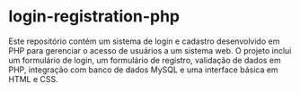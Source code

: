# login-registration-php
Este repositório contém um sistema de login e cadastro desenvolvido em PHP para gerenciar o acesso de usuários a um sistema web. O projeto inclui um formulário de login, um formulário de registro, validação de dados em PHP, integração com banco de dados MySQL e uma interface básica em HTML e CSS. 
